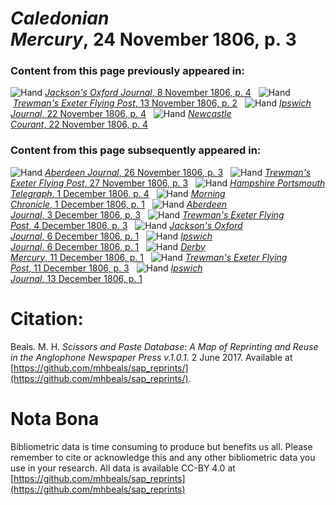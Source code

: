 # *Caledonian Mercury*, 24 November 1806, p. 3  
  
### Content from this page previously appeared in:  
![Hand](http://scissorsandpaste.net/wp-content/uploads/2017/06/smallhandpointer.png) [*Jackson's Oxford Journal*, 8 November 1806, p. 4](https://mhbeals.github.io/sap_html/Jackson's-Oxford-Journal/Jackson's-Oxford-Journal-8-November-1806-p-4)  
![Hand](http://scissorsandpaste.net/wp-content/uploads/2017/06/smallhandpointer.png) [*Trewman's Exeter Flying Post*, 13 November 1806, p. 2](https://mhbeals.github.io/sap_html/Trewman's-Exeter-Flying-Post/Trewman's-Exeter-Flying-Post-13-November-1806-p-2)  
![Hand](http://scissorsandpaste.net/wp-content/uploads/2017/06/smallhandpointer.png) [*Ipswich Journal*, 22 November 1806, p. 4](https://mhbeals.github.io/sap_html/Ipswich-Journal/Ipswich-Journal-22-November-1806-p-4)  
![Hand](http://scissorsandpaste.net/wp-content/uploads/2017/06/smallhandpointer.png) [*Newcastle Courant*, 22 November 1806, p. 4](https://mhbeals.github.io/sap_html/Newcastle-Courant/Newcastle-Courant-22-November-1806-p-4)  
  
### Content from this page subsequently appeared in:  
![Hand](http://scissorsandpaste.net/wp-content/uploads/2017/06/smallhandpointer.png) [*Aberdeen Journal*, 26 November 1806, p. 3](https://mhbeals.github.io/sap_html/Aberdeen-Journal/Aberdeen-Journal-26-November-1806-p-3)  
![Hand](http://scissorsandpaste.net/wp-content/uploads/2017/06/smallhandpointer.png) [*Trewman's Exeter Flying Post*, 27 November 1806, p. 3](https://mhbeals.github.io/sap_html/Trewman's-Exeter-Flying-Post/Trewman's-Exeter-Flying-Post-27-November-1806-p-3)  
![Hand](http://scissorsandpaste.net/wp-content/uploads/2017/06/smallhandpointer.png) [*Hampshire Portsmouth Telegraph*, 1 December 1806, p. 4](https://mhbeals.github.io/sap_html/Hampshire-Portsmouth-Telegraph/Hampshire-Portsmouth-Telegraph-1-December-1806-p-4)  
![Hand](http://scissorsandpaste.net/wp-content/uploads/2017/06/smallhandpointer.png) [*Morning Chronicle*, 1 December 1806, p. 1](https://mhbeals.github.io/sap_html/Morning-Chronicle/Morning-Chronicle-1-December-1806-p-1)  
![Hand](http://scissorsandpaste.net/wp-content/uploads/2017/06/smallhandpointer.png) [*Aberdeen Journal*, 3 December 1806, p. 3](https://mhbeals.github.io/sap_html/Aberdeen-Journal/Aberdeen-Journal-3-December-1806-p-3)  
![Hand](http://scissorsandpaste.net/wp-content/uploads/2017/06/smallhandpointer.png) [*Trewman's Exeter Flying Post*, 4 December 1806, p. 3](https://mhbeals.github.io/sap_html/Trewman's-Exeter-Flying-Post/Trewman's-Exeter-Flying-Post-4-December-1806-p-3)  
![Hand](http://scissorsandpaste.net/wp-content/uploads/2017/06/smallhandpointer.png) [*Jackson's Oxford Journal*, 6 December 1806, p. 1](https://mhbeals.github.io/sap_html/Jackson's-Oxford-Journal/Jackson's-Oxford-Journal-6-December-1806-p-1)  
![Hand](http://scissorsandpaste.net/wp-content/uploads/2017/06/smallhandpointer.png) [*Ipswich Journal*, 6 December 1806, p. 1](https://mhbeals.github.io/sap_html/Ipswich-Journal/Ipswich-Journal-6-December-1806-p-1)  
![Hand](http://scissorsandpaste.net/wp-content/uploads/2017/06/smallhandpointer.png) [*Derby Mercury*, 11 December 1806, p. 1](https://mhbeals.github.io/sap_html/Derby-Mercury/Derby-Mercury-11-December-1806-p-1)  
![Hand](http://scissorsandpaste.net/wp-content/uploads/2017/06/smallhandpointer.png) [*Trewman's Exeter Flying Post*, 11 December 1806, p. 3](https://mhbeals.github.io/sap_html/Trewman's-Exeter-Flying-Post/Trewman's-Exeter-Flying-Post-11-December-1806-p-3)  
![Hand](http://scissorsandpaste.net/wp-content/uploads/2017/06/smallhandpointer.png) [*Ipswich Journal*, 13 December 1806, p. 1](https://mhbeals.github.io/sap_html/Ipswich-Journal/Ipswich-Journal-13-December-1806-p-1)  


# Citation: 

Beals. M. H. *Scissors and Paste Database: A Map of Reprinting and Reuse in the Anglophone Newspaper Press v.1.0.1.* 2 June 2017. Available at [https://github.com/mhbeals/sap_reprints/](https://github.com/mhbeals/sap_reprints/). 

# Nota Bona

Bibliometric data is time consuming to produce but benefits us all. Please remember to cite or acknowledge this and any other bibliometric data you use in your research. All data is available CC-BY 4.0 at [https://github.com/mhbeals/sap_reprints](https://github.com/mhbeals/sap_reprints)